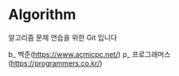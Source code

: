 # Algorithm

알고리즘 문제 연습을 위한 Git 입니다

b_ 백준(https://www.acmicpc.net/)
p_ 프로그래머스(https://programmers.co.kr/)
